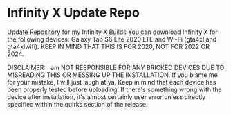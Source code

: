 # Infinity X Update Repo
Update Repository for my Infinity X Builds
You can download Infinity X for the following devices: Galaxy Tab S6 Lite 2020 LTE and Wi-Fi (gta4xl and gta4xlwifi). KEEP IN MIND THAT THIS IS FOR 2020, NOT FOR 2022 OR 2024. 

DISCLAIMER: I am NOT RESPONSIBLE FOR ANY BRICKED DEVICES DUE TO MISREADING THIS OR MESSING UP THE INSTALLATION. If you blame me for your mistake, I will just laugh at ya. Keep in mind that each device has been properly tested before uploading. If there's something wrong with the device after installation, it's almost certainly user error unless directly specified within the quirks section of the release.

